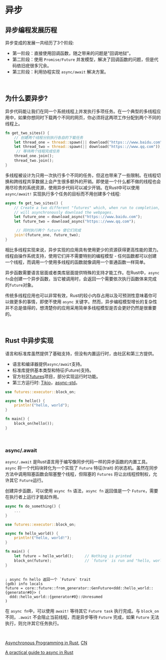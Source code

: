 # 异步

## 异步编程发展历程

异步变成的发展一共经历了3个阶段:

* 第一阶段：直接使用回调函数，随之带来的问题是"回调地狱"。
* 第二阶段：使用 `Promise/Future` 并发模型，解决了回调函数的问题，但是代码依旧疣很多冗余。
* 第三阶段：利用协程实现 `async/await` 解决方案。

&nbsp;

## 为什么要异步?

异步代码能让我们在同一个系统线程上并发执行多项任务。在一个典型的多线程应用中，如果你想同时下载两个不同的网页，你必须将这两项工作分配到两个不同的线程上。

```rust
fn get_two_sites() {
    // 创建两个线程分别执行各自的下载任务
    let thread_one = thread::spawn(|| download("https:://www.baidu.com"));
    let thread_two = thread::spawn(|| download("https:://www.qq.com"));
     // 等待两个线程完成任务
    thread_one.join();
    thread_two.join();
}
```

多线程被设计为只用一次执行多个不同的任务，但这也带来了一些限制。在线程切换和跨线程共享数据上会产生很多额外的开销。即使是一个什么都不做的线程也会用尽珍贵的系统资源，使用异步代码可以减少开销。在Rust中可以使用 `async/await!` 实现执行多个任务的目标而不用创建多个线程:

```rust
async fn get_two_sites() {
    // Create a two different "futures" which, when run to completion,
    // will asynchronously download the webpages.
    let future_one = download_async("https:://www.baidu.com");
    let future_two = download_async("https:://www.qq.com");

     // 同时执行两个 future 使它们完成
    join!(future_one, future_two);
}
```

相比多线程实现来说，异步实现的应用具有使用更少的资源获得更高性能的潜力。线程由操作系统支持，使用它们并不需要特别的编程模型 - 任何函数都可以创建一个线程，而调用一个使用多线程的函数就像调用一个普通函数一样简单。

异步函数需要语言层面或者类库层面提供特殊的支持才能工作。在Rust中，`async fn`会创建一个异步函数，当它被调用时，会返回一个需要依次执行函数体来完成的`future`对象。

传统多线程应用也可以非常有效，Rust的较小内存占用以及可预测性意味着你可以做更多的事情，即使不使用 `async` 关键字。然而，异步编程模型增长的复杂性并不总是值得的，想清楚你的应用采用简单多线程模型是否会更好仍然是很重要的。

&nbsp;

## Rust 中异步实现

语言和标准库虽然提供了基础支持，但没有内置运行时，由社区和第三方提供。

* 语言和编译器提供`async/await`支持。
* 标准库提供基本类型和特征(Future)支持。
* 官方社区[futures](https://github.com/rust-lang/futures-rs)项目，部分实现运行时功能。
* 第三方运行时: [Tikio](https://github.com/tokio-rs/tokio)，[async-std](https://github.com/async-rs/async-std)。

```rust
use futures::executor::block_on;

async fn hello() {
    println!("hello, world");
}

fn main() {
    block_on(hello());
}
```

&nbsp;

### async/.await

`async/.await` 是Rust语言用于编写像同步代码一样的异步函数的内置工具。`async` 将一个代码块转化为一个实现了 `Future` 特征(trait) 的状态机。虽然在同步方法中调用阻塞函数会阻塞整个线程，但阻塞的 `Futures` 将让出线程控制权，允许其它 `Future`运行。

创建异步函数，可以使用 `async fn` 语法，`async fn` 返回值是一个 `Future`，需要在执行者上运行才能起作用。

```rust
async fn do_something() {
    ...
}
```

```rust
use futures::executor::block_on;

async fn hello_world() {
    println!("hello, world!");
}

fn main() {
    let future = hello_world();     // Nothing is printed
    block_on(future);               // `future` is run and "hello, world!" is printed
}
```

```x86asm

; async fn hello 返回一个 `Future` trait
(gdb) info locals
future = core::future::from_generator::GenFuture<ddd::hello_world::{generator#0}> (
  ddd::hello_world::{generator#0}::Unresumed
)
```

在 `async fn`中，可以使用 `await!` 等待其它 `Future task` 执行完成。与 `block_on` 不同，`.await` 不会阻止当前线程，而是异步等待 `Future` 完成，如果 `Future` 无法执行，则允许其它任务执行。

&nbsp;

[Asynchronous Programming in Rust](https://rust-lang.github.io/async-book/), [CN](https://huangjj27.github.io/async-book/)

[A practical guide to async in Rust](https://blog.logrocket.com/a-practical-guide-to-async-in-rust/)